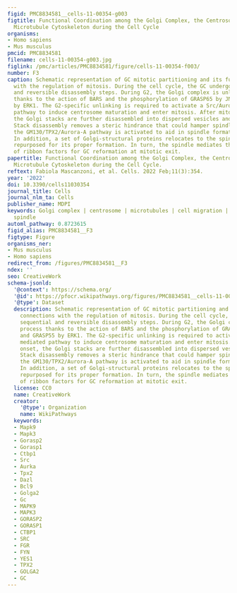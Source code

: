 ```yaml
---
figid: PMC8834581__cells-11-00354-g003
figtitle: Functional Coordination among the Golgi Complex, the Centrosome and the
  Microtubule Cytoskeleton during the Cell Cycle
organisms:
- Homo sapiens
- Mus musculus
pmcid: PMC8834581
filename: cells-11-00354-g003.jpg
figlink: /pmc/articles/PMC8834581/figure/cells-11-00354-f003/
number: F3
caption: Schematic representation of GC mitotic partitioning and its functional connections
  with the regulation of mitosis. During the cell cycle, the GC undergoes sequential
  and reversible disassembly steps. During G2, the Golgi complex is unlinked process
  thanks to the action of BARS and the phosphorylation of GRASP65 by JNK2 and GRASP55
  by ERK1. The G2-specific unlinking is required to activate a Src/Aurora-A mediated
  pathway to induce centrosome maturation and enter mitosis. After mitosis onset,
  the Golgi stacks are further disassembled into dispersed vesicles and clusters.
  Stack disassembly removes a steric hindrance that could hamper spindle formation;
  the GM130/TPX2/Aurora-A pathway is activated to aid in spindle formation and orientation.
  In addition, a set of Golgi-structural proteins relocates to the spindle and is
  repurposed for its proper formation. In turn, the spindle mediates the inheritance
  of ribbon factors for GC reformation at mitotic exit.
papertitle: Functional Coordination among the Golgi Complex, the Centrosome and the
  Microtubule Cytoskeleton during the Cell Cycle.
reftext: Fabiola Mascanzoni, et al. Cells. 2022 Feb;11(3):354.
year: '2022'
doi: 10.3390/cells11030354
journal_title: Cells
journal_nlm_ta: Cells
publisher_name: MDPI
keywords: Golgi complex | centrosome | microtubules | cell migration | mitosis | mitotic
  spindle
automl_pathway: 0.8723615
figid_alias: PMC8834581__F3
figtype: Figure
organisms_ner:
- Mus musculus
- Homo sapiens
redirect_from: /figures/PMC8834581__F3
ndex: ''
seo: CreativeWork
schema-jsonld:
  '@context': https://schema.org/
  '@id': https://pfocr.wikipathways.org/figures/PMC8834581__cells-11-00354-g003.html
  '@type': Dataset
  description: Schematic representation of GC mitotic partitioning and its functional
    connections with the regulation of mitosis. During the cell cycle, the GC undergoes
    sequential and reversible disassembly steps. During G2, the Golgi complex is unlinked
    process thanks to the action of BARS and the phosphorylation of GRASP65 by JNK2
    and GRASP55 by ERK1. The G2-specific unlinking is required to activate a Src/Aurora-A
    mediated pathway to induce centrosome maturation and enter mitosis. After mitosis
    onset, the Golgi stacks are further disassembled into dispersed vesicles and clusters.
    Stack disassembly removes a steric hindrance that could hamper spindle formation;
    the GM130/TPX2/Aurora-A pathway is activated to aid in spindle formation and orientation.
    In addition, a set of Golgi-structural proteins relocates to the spindle and is
    repurposed for its proper formation. In turn, the spindle mediates the inheritance
    of ribbon factors for GC reformation at mitotic exit.
  license: CC0
  name: CreativeWork
  creator:
    '@type': Organization
    name: WikiPathways
  keywords:
  - Mapk9
  - Mapk3
  - Gorasp2
  - Gorasp1
  - Ctbp1
  - Src
  - Aurka
  - Tpx2
  - Dazl
  - Bcl9
  - Golga2
  - Gc
  - MAPK9
  - MAPK3
  - GORASP2
  - GORASP1
  - CTBP1
  - SRC
  - FGR
  - FYN
  - YES1
  - TPX2
  - GOLGA2
  - GC
---
```

